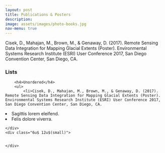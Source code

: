 ```yaml
---
layout: post
title: Publications & Posters
description: 
image: assets/images/photo-books.jpg
nav-menu: true
---
```

Cisek, D., Mahajan, M., Brown, M., & Genaway, D. (2017). Remote Sensing Data Integration for Mapping Glacial Extents (Poster). Environmental Systems Research Institute (ESRI) User Conference 2017, San Diego Convention Center, San Diego, CA. 
<!-- Lists -->
<h3>Lists</h3>
<div class="row">
	<div class="6u 12u$(small)">

		<h4>Unordered</h4>
		<ul>
			<li>Cisek, D., Mahajan, M., Brown, M., & Genaway, D. (2017). Remote Sensing Data Integration for Mapping Glacial Extents (Poster). Environmental Systems Research Institute (ESRI) User Conference 2017, San Diego Convention Center, San Diego, CA. 
</li>
			<li>Sagittis lorem eleifend.</li>
			<li>Felis dolore viverra.</li>
		</ul>

		

	</div>
	<div class="6u$ 12u$(small)">

	
	</div>
</div>

